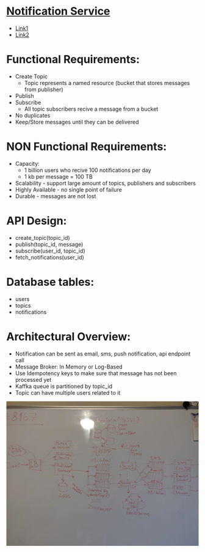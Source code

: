 # [**Notification Service**]()
* [Link1](https://www.youtube.com/watch?v=bBTPZ9NdSk8)
* [Link2](https://www.youtube.com/watch?v=TpugGhXhdaU)

# Functional Requirements:
* Create Topic
    * Topic represents a named resource (bucket that stores messages from publisher)
* Publish
* Subscribe
    * All topic subscribers recive a message from a bucket
* No duplicates
* Keep/Store messages until they can be delivered

# NON Functional Requirements:
* Capacity:
    * 1 billion users who recive 100 notifications per day
    * 1 kb per message = 100 TB
* Scalability - support large amount of topics, publishers and subscribers
* Highly Available - no single point of failure
* Durable - messages are not lost

# API Design:
* create_topic(topic_id)
* publish(topic_id, message)
* subscribe(user_id, topic_id)
* fetch_notifications(user_id)


# Database tables: 
* users
* topics
* notifications

#  Architectural Overview: 
* Notification can be sent as email, sms, push notification, api endpoint call
* Message Broker: In Memory or Log-Based
* Use Idempotency keys to make sure that message has not been processed yet
* Kaffka queue is partitioned by topic_id
* Topic can have multiple users related to it


![This is an image](assets/notification_service.jpg)